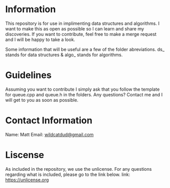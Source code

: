 # Information
This repository is for use in implimenting data structures and algorithms. I want
to make this as open as possible so I can learn and share my discoveries. If
you want to contribute, feel free to make a merge request and I will be happy
to take a look.

Some information that will be useful are a few of the folder abreviations. ds_
stands for data structures & algo_ stands for algorithms.

# Guidelines
Assuming you want to contribute I simply ask that you follow the template for
queue.cpp and queue.h in the folders. Any questions? Contact me and I will get
to you as soon as possible.

# Contact Information
Name: Matt
Email: wildcatdud@gmail.com

# Liscense
As included in the repository, we use the unlicense. For any questions
regarding what is included, please go to the link below.
link: https://unlicense.org
